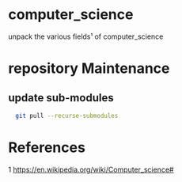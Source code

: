 # computer_science

unpack the various fields¹ of computer_science 

# repository Maintenance
## update sub-modules

```bash
  git pull --recurse-submodules
```

# References
1 https://en.wikipedia.org/wiki/Computer_science#
